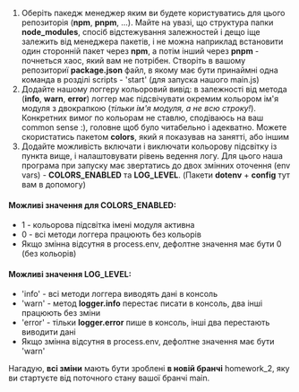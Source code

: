1. Оберіть пакедж менеджер яким ви будете користуватись для цього репозиторія (**npm**, **pnpm**, ...). Майте на увазі, що структура папки **node\_modules**, спосіб відстежування залежностей і дещо іще залежить від менеджера пакетів, і не можна наприклад встановити один сторонній пакет через **npm**, а потім інший через **pnpm** - почнеться хаос, який вам не потрібен. Створіть в вашому репозиториї **package.json** файл, в якому має бути принаймні одна команда в розділі scripts - 'start' (для запуска нашого main.js) 
1. Додайте нашому логгеру кольоровий вивід: в залежності від метода (**info**, **warn**, **error**) логгер має підсвічувати окремим кольором ім'я модуля з двокрапкою (*тільки ім'я модуля, а не всю строку!*). Конкретних вимог по кольорам не ставлю, сподіваюсь на ваш common sense :), головне щоб було читабельно і адекватно. Можете скористатись пакетом **colors**, який я показував на занятті, або іншим 
1. Додайте можливість включати і виключати кольорову підсвітку із пункта вище, і налаштовувати рівень ведення логу. Для цього наша програма при запуску має звертатись до двох змінних оточення (env vars) - **COLORS\_ENABLED** та **LOG\_LEVEL**. (Пакети **dotenv** + **config** тут вам в допомогу) 

#### Можливі значення для **COLORS\_ENABLED**:

- 1 - кольорова підсвітка імені модуля активна
- 0 - всі методи логгера працюють без кольорів
- Якщо змінна відсутня в process.env, дефолтне значення має бути 0 (без кольорів)
#### Можливі значення **LOG\_LEVEL**:

- 'info' - всі методи логгера виводять дані в консоль
- 'warn' - метод **logger.info** перестає писати в консоль, два інші працюють без зміни 
- 'error' - тільки **logger.error** пише в консоль, інші два перестають виводити дані 
- Якщо змінна відсутня в process.env, дефолтне значення має бути 'warn'

Нагадую, **всі зміни** мають бути зроблені **в новій бранчі** homework\_2, яку ви стартуєте від поточного стану вашої бранчі main. 

